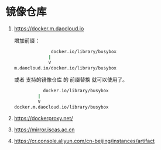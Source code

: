 # 镜像仓库

1. https://docker.m.daocloud.io

    增加前缀：
    ```bash
                  docker.io/library/busybox
                 |
                 V
    m.daocloud.io/docker.io/library/busybox
    ```
    或者 支持的镜像仓库 的 前缀替换 就可以使用了。
    ```bash
               docker.io/library/busybox
             |
             V
    docker.m.daocloud.io/library/busybox
    ```
2. https://dockerproxy.net/
3. https://mirror.iscas.ac.cn

4. https://cr.console.aliyun.com/cn-beijing/instances/artifact